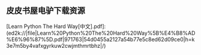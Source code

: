 ## 皮皮书屋电驴下载资源 

[Developing Web Applications with Haskell and Yesod.pdf]: (ed2k://|file|Developing%20Web%20Applications%20with%20Haskell%20and%20Yesod.pdf|4084086|ad1029afbcfb902abd494fd7d181057f|h=l3e5tabbz4zztdqjsgnf3hcj5t3n4bj7|/)

[SQL Server Security Distilled, Second Edition.chm]: (ed2k://|file|SQL%20Server%20Security%20Distilled%2C%20Second%20Edition.chm|2540001|7f7ce669bfbe62fcd2fca501e8e566fb|h=uaclzoofffmsfc2qljagjtbjgzgix3bx|/)

[DNS in Action_ A detailed and practical guide to DNS implementation, configuration, and administration.pdf]: (ed2k://|file|DNS%20in%20Action_%20A%20detailed%20and%20practical%20guide%20to%20DNS%20implementation%2C%20configuration%2C%20and%20administration.pdf|2440569|da3c38b5e62300538abf0fc11461fac1|h=adiacdz7nwsfwpa7tcmhb7v7d2t2dnpw|/)

[Rails 3 Upgrade Handbook.pdf]: (ed2k://|file|Rails%203%20Upgrade%20Handbook.pdf|5663786|5d3569db45cf8d49d41a829f9969b4b5|h=3wqgnwllbylk5k5jerdom7aks3xniwkq|/)

[Creating a Website_ The Missing Manual, Third Edition.pdf]: (ed2k://|file|Creating%20a%20Website_%20The%20Missing%20Manual%2C%20Third%20Edition.pdf|35714357|abf38e0fa56e5a70d2650e0e4bd8a822|h=lmofm6fl3wqvp33gn57oxwzyo5usp6hl|/)

[Pro ASP.NET 2.0 Server Control And Component Development.pdf]: (ed2k://|file|Pro%20ASP.NET%202.0%20Server%20Control%20And%20Component%20Development.pdf|14912429|4c5d2380ae60e0bab6d4e86e4c0c9711|h=t63lk47e5ym3eg62aihiptzmdst32fux|/)

[Embedded Android –  Porting, Extending, and Customizing (Early Release).pdf]: (ed2k://|file|Embedded%20Android%20%E2%80%93%20%20Porting%2C%20Extending%2C%20and%20Customizing%20%28Early%20Release%29.pdf|2839983|3e7a541d84dfc3c8b2021d0724f634d0|h=jxkrmozh5plqavbwdk6bpw65wpui76vc|/)

[Learning to Rank for Information Retrieval and Natural Language Processing.pdf]: (ed2k://|file|Learning%20to%20Rank%20for%20Information%20Retrieval%20and%20Natural%20Language%20Processing.pdf|3648339|876899aae0df2349a2c04e59d374931d|h=h4aih7vl3g5e432gtzfcdkkalr4iclfu|/)

[ACE程序员指南.pdf]: (ed2k://|file|ACE%E7%A8%8B%E5%BA%8F%E5%91%98%E6%8C%87%E5%8D%97.pdf|28071022|97035103ce5314c2efb038e74e327085|h=l4nxe2a72n7pqwmvkoklxdb55l2easvf|/)

[Beautiful Architecture Minibook by Infoq 中文版.pdf]: (ed2k://|file|Beautiful%20Architecture%20Minibook%20by%20Infoq%20%E4%B8%AD%E6%96%87%E7%89%88.pdf|8614362|0e49a2671e825322a8a9318e02aa1213|h=uy6ni2xxdm5ewoaimjrsnj3zbzalnnl4|/)

[Learning Mobile App Development.pdf]: (ed2k://|file|Learning%20Mobile%20App%20Development.pdf|15968526|d1f84390ce90ad9e9c601c7ac8ca97a9|h=nliuvbedktymxcrhgbuuiyybiccx5ngz|/)

[jQuery in Action Second Edition.pdf]: (ed2k://|file|jQuery%20in%20Action%20Second%20Edition.pdf|14143524|50307c712d91bed5bd02752bb1dddf39|h=keinmwenzqp2fxazijxkkbogvrdsozoo|/)

[Mathematics for 3D Game Programming and Computer Graphics, Second Edition.pdf]: (ed2k://|file|Mathematics%20for%203D%20Game%20Programming%20and%20Computer%20Graphics%2C%20Second%20Edition.pdf|16032069|f857e902dcfa3e35271ffcc52f58fe58|h=24xmtj7rbfsvlnvymelbpglq4d2xczqc|/)

[高性能Linux服务器构建实战：运维监控、性能调优与集群应用-part 1.pdf]: (ed2k://|file|%E9%AB%98%E6%80%A7%E8%83%BDLinux%E6%9C%8D%E5%8A%A1%E5%99%A8%E6%9E%84%E5%BB%BA%E5%AE%9E%E6%88%98%EF%BC%9A%E8%BF%90%E7%BB%B4%E7%9B%91%E6%8E%A7%E3%80%81%E6%80%A7%E8%83%BD%E8%B0%83%E4%BC%98%E4%B8%8E%E9%9B%86%E7%BE%A4%E5%BA%94%E7%94%A8-part%201.pdf|26178127|f17e548a72642c02afc9406255f8466e|h=imwnu4b32k3rr7u2dj4z4lte4vvuk2w5|/)

[Exam 70-413 Designing and Implementing a Server Infrastructure.pdf]: (ed2k://|file|Exam%2070-413%20Designing%20and%20Implementing%20a%20Server%20Infrastructure.pdf|21040987|b839b4057b586050c0480d99f9e0958b|h=atfezfctd7brkdg76j4qdao4cecz5w3t|/)

[Mastering Web Application Development with AngularJS.pdf]: (ed2k://|file|Mastering%20Web%20Application%20Development%20with%20AngularJS.pdf|3044991|c0bd64bfeed487a1df33849e3b57fecd|h=kbvczah5isq6dzfyvxzuey6lzxw72e76|/)

[算法设计技巧与分析.pdf]: (ed2k://|file|%E7%AE%97%E6%B3%95%E8%AE%BE%E8%AE%A1%E6%8A%80%E5%B7%A7%E4%B8%8E%E5%88%86%E6%9E%90.pdf|33094060|ec479b17346460a16aa71236c39745df|h=eqccbma7e2snukiynoouazikomk57s4h|/)

[Learn cocos2d Game Development with iOS 5.pdf]: (ed2k://|file|Learn%20cocos2d%20Game%20Development%20with%20iOS%205.pdf|26085478|991e43420d5e4938387d371e6d2636ef|h=tednlnk2t3ml5zeujnd4exnyx4dtpmlw|/)

[Spring In Action, Second Edition.pdf]: (ed2k://|file|Spring%20In%20Action%2C%20Second%20Edition.pdf|12234175|2a14316298934f8d4a725bb20134d4de|h=4bsgn7f3trjfxbbhlglwjeqf7tvs5tli|/)

[Professional Web Design_ Techniques and Templates (CSS & XHTML), Third Edition.pdf]: (ed2k://|file|Professional%20Web%20Design_%20Techniques%20and%20Templates%20%28CSS%20%26%20XHTML%29%2C%20Third%20Edition.pdf|43185943|f91cdde6a2326ff45acfc7abb5f29d58|h=2gfg5banuwngh467qifnk2a2xleaj242|/)

[Mastering Microsoft Visual Basic 2008.pdf]: (ed2k://|file|Mastering%20Microsoft%20Visual%20Basic%202008.pdf|19825117|38c940343d7d2a67f17ac9a582e0b28c|h=e7gu43bfd2r4o5tsfwwsgqt3g7oxvqyo|/)

[Values, Units, and Colors.pdf]: (ed2k://|file|Values%2C%20Units%2C%20and%20Colors.pdf|7651393|fcf57d6a9cb5b8f86775db5ee53592d7|h=3cebw6kpt6kmtli47av3b4b33bxmtgnz|/)

[Web Development with Jade.pdf]: (ed2k://|file|Web%20Development%20with%20Jade.pdf|1482872|62a396274823aecf500472cc60c2fc37|h=3hpqo2scbuqq4pzcypocdcvf7in6oefe|/)

[Cloud Data Management.pdf]: (ed2k://|file|Cloud%20Data%20Management.pdf|10079172|dee85784a8cc4c7db34945d194568b7f|h=fputkqy4pxcupb56ayld23towf3lcfzi|/)

[Learn Python The Hard Way[中文].pdf]: (ed2k://|file|Learn%20Python%20The%20Hard%20Way%5B%E4%B8%AD%E6%96%87%5D.pdf|971763|54d0455a2127a54b77e5c8ed62d09ce0|h=k3e7m5by4vafxgyrkuw2cwjmthmrtbhz|/)

[HTML5 and CSS3, Second Edition.pdf]: (ed2k://|file|HTML5%20and%20CSS3%2C%20Second%20Edition.pdf|9991978|e6f74b42d512af132aa893da10d5f861|h=ezrooy5ls43tjpr6xxwzhxshgpk37co4|/)

[Professional C++, 3rd Edition.pdf]: (ed2k://|file|Professional%20C%2B%2B%2C%203rd%20Edition.pdf|15382942|af24fe8d6e20a9627247693290a7639d|h=2xyty56kxf6tp3z4adzlrmorpfee6k4d|/)

[OCA Oracle Database 11g_ SQL Fundamentals I Exam Guide (Exam 1Z0-051).pdf]: (ed2k://|file|OCA%20Oracle%20Database%2011g_%20SQL%20Fundamentals%20I%20Exam%20Guide%20%28Exam%201Z0-051%29.pdf|39476033|1c94c83aefa60dd966be99a82c2890ec|h=aybrlmjdydiartulpe3agolh54dit7js|/)

[Practical Object-Oriented Design in Ruby_ An Agile Primer.pdf]: (ed2k://|file|Practical%20Object-Oriented%20Design%20in%20Ruby_%20An%20Agile%20Primer.pdf|10222599|cd1645ab3cea510a68c33934a786ea42|h=3espc64lu6sok53nsuvdznjcjx67phxk|/)

[iPhone开发基础教程（一）.pdf]: (ed2k://|file|iPhone%E5%BC%80%E5%8F%91%E5%9F%BA%E7%A1%80%E6%95%99%E7%A8%8B%EF%BC%88%E4%B8%80%EF%BC%89.pdf|37922822|5365cbec2ad28dd71da986fd664494a7|h=6f36ngxungpgrtf6sbhjhppg52tlshhe|/)

[Building a Monitoring Infrastructure with Nagios.pdf]: (ed2k://|file|Building%20a%20Monitoring%20Infrastructure%20with%20Nagios.pdf|3007877|10d968fb30606878a98f69c645576575|h=uvtfonkjfg3bf564do374woyhcrv77rl|/)

[Patterns in Java, Volume 1—A Catalog of Reusable Design Patterns Illustrated with UML, Second Edition.chm]: (ed2k://|file|Patterns%20in%20Java%2C%20Volume%201%E2%80%94A%20Catalog%20of%20Reusable%20Design%20Patterns%20Illustrated%20with%20UML%2C%20Second%20Edition.chm|8769492|bc8c6aa4d3e93e24be4c96230890b2f5|h=tcaeoh7rupma6yxnzcqx6qg6d2tq72uf|/)

[SQL Server 2008 Administration Instant Reference.pdf]: (ed2k://|file|SQL%20Server%202008%20Administration%20Instant%20Reference.pdf|10543014|5fb0a2774b97d7481beb1567070ea3fd|h=rwqjitk2cem3fvxivpak6yvvwjzxu54p|/)

[C语言程序设计：现代方法 (461页清晰完整版).pdf]: (ed2k://|file|C%E8%AF%AD%E8%A8%80%E7%A8%8B%E5%BA%8F%E8%AE%BE%E8%AE%A1%EF%BC%9A%E7%8E%B0%E4%BB%A3%E6%96%B9%E6%B3%95%20%28461%E9%A1%B5%E6%B8%85%E6%99%B0%E5%AE%8C%E6%95%B4%E7%89%88%29.pdf|31797664|20e928e053dbad254e26ebc39fd4a812|h=74zqtdw3k5jwxda276xqvaozwybgrmmf|/)

[Linux内核设计的艺术.pdf]: (ed2k://|file|Linux%E5%86%85%E6%A0%B8%E8%AE%BE%E8%AE%A1%E7%9A%84%E8%89%BA%E6%9C%AF.pdf|43251988|d22f9aaae8ceb58ae3d8963075f9aa16|h=wndmvqpnqpmwgke32g4hihdyzpxgbekn|/)

[ppk on JavaScript.chm]: (ed2k://|file|ppk%20on%20JavaScript.chm|2005345|7e3e9ad7adf4fa0278f8175e7e1c3cfa|h=4ltygrl3yq7xjcs3sr2suroetvsn5xtz|/)

[Don’t Make Me Think 2ndEd 高清英文版.pdf]: (ed2k://|file|Don%E2%80%99t%20Make%20Me%20Think%202ndEd%20%E9%AB%98%E6%B8%85%E8%8B%B1%E6%96%87%E7%89%88.pdf|3557456|7d8ee480fa29c8f41958501d456e35df|h=w5zwltay6lhusravnghw42jtirrgo57w|/)

[Windows Via C_C++,Fifth Edition.pdf]: (ed2k://|file|Windows%20Via%20C_C%2B%2B%2CFifth%20Edition.pdf|21487612|6830a0b67c97cca33791c3e8652daaf7|h=76vtrtokltuscatjsx53g2cdt2vnh5bn|/)

[Routing TCP_IP, Volume II.chm]: (ed2k://|file|Routing%20TCP_IP%2C%20Volume%20II.chm|6948813|ce1b29f6eac616d0c7e3520ba94ee7ca|h=ygibvp65hgwfshiu73a6idppr7qghaio|/)

[The Definitive Guide to SUSE Linux Enterprise Server.pdf]: (ed2k://|file|The%20Definitive%20Guide%20to%20SUSE%20Linux%20Enterprise%20Server.pdf|22315690|8e70b1a75111a681218b8637f2a31e19|h=syj2oge43xg6e2v4t2i57evx2rc7lt7w|/)

[Rework.pdf]: (ed2k://|file|Rework.pdf|2543739|422a5290796be9d8ef5dd584259fe45b|h=5nlnw2sdnyhwa6xf7msk6szrn7libttj|/)

[复杂.pdf]: (ed2k://|file|%E5%A4%8D%E6%9D%82.pdf|19943516|62e1cf4950fb9ed2d994afe0b24f9431|h=xxjr2kx45zdtta4y64cdpdtpe6bgsws4|/)

[Beginning Microsoft SQL Server 2008 Programming.pdf]: (ed2k://|file|Beginning%20Microsoft%20SQL%20Server%202008%20Programming.pdf|14528583|cb36a772e5b1c07dd84c842fe0dc8ce2|h=b25aetu3zcpvgxukp4izqcufvoafvood|/)

[Foundations of Security_ What Every Programmer Needs to Know.pdf]: (ed2k://|file|Foundations%20of%20Security_%20What%20Every%20Programmer%20Needs%20to%20Know.pdf|2796720|51b36fcf6ac1cb237ded3106af851c5c|h=77g5ogtdrtihso6bx3pajy4ook5fzq3u|/)

[Nagios _ System and Network Monitoring.pdf]: (ed2k://|file|Nagios%20_%20System%20and%20Network%20Monitoring.pdf|6477460|a62d444eb37ae60d808582579b2d07e9|h=vqyr6r2he3jcvumttitsejmzhdgxfzyv|/)

[Nagios Core Administration Cookbook.pdf]: (ed2k://|file|Nagios%20Core%20Administration%20Cookbook.pdf|4468294|3ce1f0fffa217880ebd3c94abfce8138|h=2aivaekfhemu7aqhjgez6hhkr7fctxki|/)

[Fundamentals of Data Structures.chm]: (ed2k://|file|Fundamentals%20of%20Data%20Structures.chm|2566040|3cf80a8f048ced42cb220737dbb91629|h=5flssgaos6jd2y7udharddwbaepj52ik|/)

[Broadband Microwave Amplifiers.pdf]: (ed2k://|file|Broadband%20Microwave%20Amplifiers.pdf|4536347|3e29a507c3fbb2754aee22637b001d23|h=qlsfqksyhlen2yoojmdcpuhkbrgpu5av|/)

[Pro Windows Server AppFabric.pdf]: (ed2k://|file|Pro%20Windows%20Server%20AppFabric.pdf|15209461|1b9addd7f25868ff6ac8793417fd7924|h=frgyt4pnasekuyd2aj5vnsfutdmxb3ko|/)

[Insect Ecology, Second Edition_ An Ecosystem Approach.pdf]: (ed2k://|file|Insect%20Ecology%2C%20Second%20Edition_%20An%20Ecosystem%20Approach.pdf|16853013|7ae2b5f58555c72f031a67e5f1b0915f|h=lgen6rabykckumsoz7n6tbp3wamnv3c6|/)

[Outsmarting Google.pdf]: (ed2k://|file|Outsmarting%20Google.pdf|6405183|28a92a9275aca674ddf2f88496b629d9|h=sltfpjhpbbzrhozvo2zzjskmyt7jb4ou|/)

[Fundamentals of Performance Evaluation of Computer and Telecommunications Systems.pdf]: (ed2k://|file|Fundamentals%20of%20Performance%20Evaluation%20of%20Computer%20and%20Telecommunications%20Systems.pdf|2308806|3b1eca8ca1c1f1b09735e12e3090beb9|h=tpsuxjzviirdrdtpjrgkcfk3btouqax2|/)

[Cisco TCP_IP路由管理专业参考.zip]: (ed2k://|file|Cisco%20TCP_IP%E8%B7%AF%E7%94%B1%E7%AE%A1%E7%90%86%E4%B8%93%E4%B8%9A%E5%8F%82%E8%80%83.zip|3176432|e5b59b721a97653c215ee178e94d178c|h=i6vm22dzh5whs3ott7zw5qqjfazgxhwy|/)

[Routing TCP_IP, Volume 1 (2nd Edition).chm]: (ed2k://|file|Routing%20TCP_IP%2C%20Volume%201%20%282nd%20Edition%29.chm|9809942|acf6fceca25259ff500de7dbe6f8dae4|h=frwzxle3gatnnj73cynxgplxlohpm2qy|/)

[iOS 5 Programming Pushing the Limits.pdf]: (ed2k://|file|iOS%205%20Programming%20Pushing%20the%20Limits.pdf|13235884|a5ffcd6a0adbc4b82f9fb821058fa740|h=mvhwb7jgbnozfg5in5xhmesjvaltzhhm|/)

[Metaprogramming Ruby 2 (EPUB).pdf]: (ed2k://|file|Metaprogramming%20Ruby%202%20%28EPUB%29.pdf|6320800|5151917544bbb72338b049a598bb67ad|h=7qpgvhhhpj5n2u37jaaky5gonw6osr6d|/)

[Pro ASP.NET for SQL Server_ High Performance Data Access for Web Developers.pdf]: (ed2k://|file|Pro%20ASP.NET%20for%20SQL%20Server_%20High%20Performance%20Data%20Access%20for%20Web%20Developers.pdf|3917329|742029b6243afbedab78a544841984d0|h=mu6fyl7j42wp66oypwgefnwyrhwa6vmy|/)

[XNA 3.1 Game Development for Teens.pdf]: (ed2k://|file|XNA%203.1%20Game%20Development%20for%20Teens.pdf|5117896|bb78fcbdccaf7f936c0b5f88f6613458|h=mfaums5xweh352fysvidvipvgpmegulp|/)

[Developing with PDF.pdf]: (ed2k://|file|Developing%20with%20PDF.pdf|9659899|a7bcd56fde2cbd6d4b015b386fffe71f|h=yzni2emg4jcolkwf7x6kgjrxio2h6jg7|/)

[Office 2010 For Dummies.pdf]: (ed2k://|file|Office%202010%20For%20Dummies.pdf|13000816|05c3582e09f914fa2a84182c8bdaf71c|h=hoqj5re7jwi7xkqvqgqwc6rfpk7sqyqt|/)

[C and Data Structures by Practice.pdf]: (ed2k://|file|C%20and%20Data%20Structures%20by%20Practice.pdf|4928299|1042605d294e7d36f7b152c9fbdfa88b|h=d3cff2lpnng6czz6l7ynmjgd4icvhggu|/)

[Prototype and Scriptaculous in Action.pdf]: (ed2k://|file|Prototype%20and%20Scriptaculous%20in%20Action.pdf|11610600|8c6cb4267aed4cbc5e6a7f1365b7f27a|h=mt4m3xv26oyzgieqjoste7myun7hrrus|/)

[Windows XP Annoyances for Geeks 2nd Edition.chm]: (ed2k://|file|Windows%20XP%20Annoyances%20for%20Geeks%202nd%20Edition.chm|3805757|cc1feae1a30c0d9a044bf420db0f415c|h=sxq35e4bfjmo2qjix52vncbffrdxxa7w|/)

[Designing Embedded Hardware.chm]: (ed2k://|file|Designing%20Embedded%20Hardware.chm|4553307|c928b995616a2170518aa9c9c056b2ee|h=opomet6phfjn6bbwzsdua7brrxjpeixt|/)

[Beginning Windows 8 Application Development – XAML Edition.pdf]: (ed2k://|file|Beginning%20Windows%208%20Application%20Development%20%E2%80%93%20XAML%20Edition.pdf|8915350|2f11adedda24443db92ec31d00863dce|h=yvk3bz3q6xwfb27ghyhsiigyi6xeqgft|/)

[Windows 8 for Dummies, Dell Pocket Edition.pdf]: (ed2k://|file|Windows%208%20for%20Dummies%2C%20Dell%20Pocket%20Edition.pdf|11384442|668795fbf165661a6928228be4b10857|h=u3buvpurgmadi342zmzo3v7nf2dfvyq4|/)

[GOOGLE_HACKING技术手册.pdf]: (ed2k://|file|GOOGLE_HACKING%E6%8A%80%E6%9C%AF%E6%89%8B%E5%86%8C.pdf|44570132|087e6b9a54cf6bbc3d6a6c03a59b58e5|h=ylae4noad33pavb2jae47n6abjobod55|/)

[O’Reilly.High.Performance.Web.Sites.pdf]: (ed2k://|file|O%E2%80%99Reilly.High.Performance.Web.Sites.pdf|2983393|63dc3839ea91f4bb67978aa8cdfbfd3c|h=dcljow4ctr2zeak5pnfy345hlfinm23v|/)

[游戏的设计与开发：梦开始的地方.pdf]: (ed2k://|file|%E6%B8%B8%E6%88%8F%E7%9A%84%E8%AE%BE%E8%AE%A1%E4%B8%8E%E5%BC%80%E5%8F%91%EF%BC%9A%E6%A2%A6%E5%BC%80%E5%A7%8B%E7%9A%84%E5%9C%B0%E6%96%B9.pdf|6619653|228afb783081327a176c55a63c2f2497|h=s2phtdxwqhfk3inpfckvaegnua4u4tvo|/)

[HTML5 Step by Step.pdf]: (ed2k://|file|HTML5%20Step%20by%20Step.pdf|23276252|971978af02727c752bc488b9cbbde3da|h=efcaaohp2iiyi3352tvwvt5xwvryalyq|/)

[Linux Enterprise Cluster (PDF).pdf]: (ed2k://|file|Linux%20Enterprise%20Cluster%20%28PDF%29.pdf|8690361|57b1f67a4f4182904d59036071014f08|h=fsenyeyys3d2chwzptdsxot3bcppspdn|/)

[The Art of ClearCase® Deployment The Secrets to Successful Implementation.chm]: (ed2k://|file|The%20Art%20of%20ClearCase%C2%AE%20Deployment%20The%20Secrets%20to%20Successful%20Implementation.chm|1614510|6f28348851d3f855c921ef561502c8e3|h=mi3kbtrijalmdg6pbvd4tufst7pd2plf|/)

[Current Trends in Web Engineering.pdf]: (ed2k://|file|Current%20Trends%20in%20Web%20Engineering.pdf|8774957|deb13a3106122edea01b528247309e85|h=bjfg4wyycax7ilwnopze2f5aozrlyuep|/)

[Information Technology Auditing and Assurance, Third Edition.pdf]: (ed2k://|file|Information%20Technology%20Auditing%20and%20Assurance%2C%20Third%20Edition.pdf|15636012|c74c339a79a94db55d70c46259c78c83|h=ekyeblxku6cbyf2yhjro736qwi6rn23p|/)

[Tagging_ People-powered Metadata for the Social Web.pdf]: (ed2k://|file|Tagging_%20People-powered%20Metadata%20for%20the%20Social%20Web.pdf|19037724|5504d268cb882f971e4bd4be80f4bd70|h=p727qf4bj2pnfnwjtfg546q7st6h3xxc|/)

[Python核心编程(第二版).pdf]: (ed2k://|file|Python%E6%A0%B8%E5%BF%83%E7%BC%96%E7%A8%8B%28%E7%AC%AC%E4%BA%8C%E7%89%88%29.pdf|5515178|c34e7a0b9ba1164d796dc14a1fcf6f37|h=ziv4ltjujnsz5skulpkhdkxgi4lmyt5n|/)

[Preventing Web Attacks with Apache.chm]: (ed2k://|file|Preventing%20Web%20Attacks%20with%20Apache.chm|6297188|1bdc5d0ea6816967d33864e0e7fb825d|h=fsk6npl6yx7dj4zsjvfgn2mfuoqmrtr3|/)

[笨办法学Python.chm]: (ed2k://|file|%E7%AC%A8%E5%8A%9E%E6%B3%95%E5%AD%A6Python.chm|2648294|9c7cbb8c5107030572220aa3e11b943f|h=i5b74s7w3764geweg2pte6u2tjpsbktb|/)

[Starting Out with Visual Basic 2012, Sixth Edition.pdf]: (ed2k://|file|Starting%20Out%20with%20Visual%20Basic%202012%2C%20Sixth%20Edition.pdf|13636285|d8e3438375273ddfd5d417f92656b4eb|h=dszqa5p2bzzsx2u4463sjetrzypehor7|/)

[Essential App Engine_ Building High-Performance Java Apps with Google App Engine.pdf]: (ed2k://|file|Essential%20App%20Engine_%20Building%20High-Performance%20Java%20Apps%20with%20Google%20App%20Engine.pdf|5063423|660477bf9f379c45ce2f9d36686bbffa|h=enojjo2f26hqnwccoubka7sqyd5m35fb|/)

